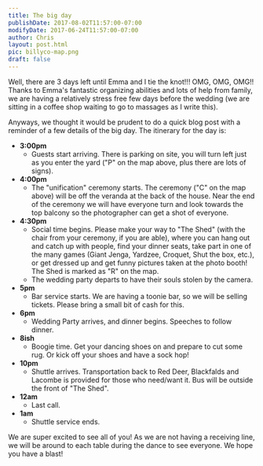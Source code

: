 ```yaml
---
title: The big day
publishDate: 2017-08-02T11:57:00-07:00
modifyDate: 2017-06-24T11:57:00-07:00
author: Chris
layout: post.html
pic: billyco-map.png
draft: false
---
```


Well, there are 3 days left until Emma and I tie the knot!!!  OMG, OMG, OMG!!
Thanks to Emma's fantastic organizing abilities and lots of help from family,
we are having a relatively stress free few days before the wedding (we are
sitting in a coffee shop waiting to go to massages as I write this).

Anyways, we thought it would be prudent to do a quick blog post with a reminder
of a few details of the big day.  The itinerary for the day is:
-   **3:00pm**
    -   Guests start arriving.  There is parking on site, you will turn left just
    as you enter the yard ("P" on the map above, plus there are lots of signs).
-   **4:00pm**
    -   The "unification" ceremony starts. The ceremony ("C" on the map above) will
    be off the veranda at the back of the house.  Near the end of the ceremony
    we will have everyone turn and look towards the top balcony so the photographer can get
    a shot of everyone.  
-   **4:30pm**
    -   Social time begins.  Please make your way to "The Shed" (with the chair
    from your ceremony, if you are able), where you can hang out and catch up
    with people, find your dinner seats, take part in one of the many games
    (Giant Jenga, Yardzee, Croquet, Shut the box, etc.), or get dressed up and
    get funny pictures taken at the photo booth!  The Shed is marked as "R"
    on the map.
    -   The wedding party departs to have their souls stolen by the camera.
-   **5pm**
    -   Bar service starts.  We are having a toonie bar, so we will be selling
    tickets.  Please bring a small bit of cash for this.
-   **6pm**
    -   Wedding Party arrives, and dinner begins. Speeches to follow dinner.
-   **8ish**
    -   Boogie time. Get your dancing shoes on and prepare to cut some rug. Or
    kick off your shoes and have a sock hop!
-   **10pm**
    -   Shuttle arrives. Transportation back to Red Deer, Blackfalds and Lacombe
    is provided for those who need/want it.  Bus will be outside the front of
    "The Shed".
-   **12am**
    -   Last call.
-   **1am**  
    -   Shuttle service ends.

We are super excited to see all of you! As we are not having a receiving line, we
will be around to each table during the dance to see everyone.  We hope you have
a blast!
